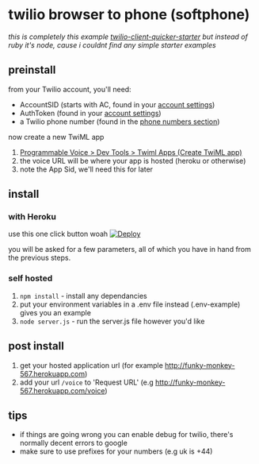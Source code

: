 # twilio browser to phone (softphone)

_this is completely this example [twilio-client-quicker-starter](https://github.com/choppen5/twilio-client-quicker-starter) but instead of ruby it's node, cause i couldnt find any simple starter examples_

## preinstall

from your Twilio account, you'll need:
- AccountSID (starts with AC, found in your [account settings](https://www.twilio.com/user/account/settings))
- AuthToken (found in your [account settings](https://www.twilio.com/user/account/settings))
- a Twilio phone number (found in the [phone numbers section](https://www.twilio.com/user/account/phone-numbers/incoming))

now create a new TwiML app
1. [Programmable Voice > Dev Tools > Twiml Apps (Create TwiML app)](https://www.twilio.com/user/account/voice/dev-tools/twiml-apps/add)  
2. the voice URL will be where your app is hosted (heroku or otherwise)
3. note the App Sid, we'll need this for later 

## install

### with Heroku

use this one click button woah
[![Deploy](https://www.herokucdn.com/deploy/button.png)](https://heroku.com/deploy)

you will be asked for a few parameters, all of which you have in hand from the previous steps.

### self hosted

1. `npm install` - install any dependancies
2. put your environment variables in a .env file instead (.env-example) gives you an example
3. `node server.js` - run the server.js file however you'd like

## post install

1. get your hosted application url (for example http://funky-monkey-567.herokuapp.com)
2. add your url `/voice` to 'Request URL' (e.g http://funky-monkey-567.herokuapp.com/voice)

## tips

- if things are going wrong you can enable debug for twilio, there's normally decent errors to google
- make sure to use prefixes for your numbers (e.g uk is +44)
